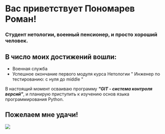 # Вас приветствует Пономарев Роман!
### Студент нетологии, военный пенсионер, и просто хороший человек.
## В число моих достижений вошли:
- Военная служба
- Успешное окончание первого модуля курса Нетологии " Инженер по тестированию: с нуля до middle "
  
В настоящий момент осваиваю программу _**"GIT - система контроля версий"**_, и планирую приступить к изучению основ языка программирования Python.

## Пожелаем мне удачи!

![](https://blog.mann-ivanov-ferber.ru/wp-content/uploads/2014/04/%D0%BA%D0%BD%D0%B8%D0%B3%D0%B8.%D0%B3%D0%BE%D1%80%D0%B0.jpg)